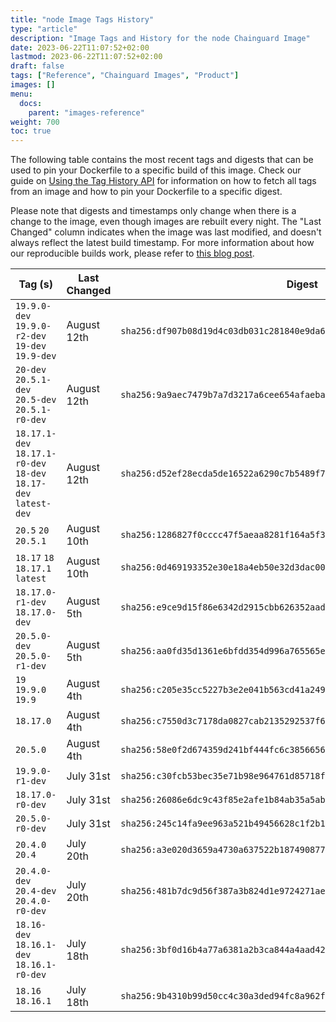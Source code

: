 ```yaml
---
title: "node Image Tags History"
type: "article"
description: "Image Tags and History for the node Chainguard Image"
date: 2023-06-22T11:07:52+02:00
lastmod: 2023-06-22T11:07:52+02:00
draft: false
tags: ["Reference", "Chainguard Images", "Product"]
images: []
menu:
  docs:
    parent: "images-reference"
weight: 700
toc: true
---
```


The following table contains the most recent tags and digests that can be used to pin your Dockerfile to a specific build of this image. Check our guide on [Using the Tag History API](/chainguard/chainguard-images/using-the-tag-history-api/) for information on how to fetch all tags from an image and how to pin your Dockerfile to a specific digest.

Please note that digests and timestamps only change when there is a change to the image, even though images are rebuilt every night. The "Last Changed" column indicates when the image was last modified, and doesn't always reflect the latest build timestamp. For more information about how our reproducible builds work, please refer to [this blog post](https://www.chainguard.dev/unchained/reproducing-chainguards-reproducible-image-builds).

| Tag (s)                                                           | Last Changed | Digest                                                                    |
|-------------------------------------------------------------------|--------------|---------------------------------------------------------------------------|
|  `19.9.0-dev` `19.9.0-r2-dev` `19-dev` `19.9-dev`                 | August 12th  | `sha256:df907b08d19d4c03db031c281840e9da631afabf047a35703e48f7e3faf9c426` |
|  `20-dev` `20.5.1-dev` `20.5-dev` `20.5.1-r0-dev`                 | August 12th  | `sha256:9a9aec7479b7a7d3217a6cee654afaeba629436611953a66da06a1d2720c759c` |
|  `18.17.1-dev` `18.17.1-r0-dev` `18-dev` `18.17-dev` `latest-dev` | August 12th  | `sha256:d52ef28ecda5de16522a6290c7b5489f786ee32cc56e9d62cc2333cfde6bf0c5` |
|  `20.5` `20` `20.5.1`                                             | August 10th  | `sha256:1286827f0cccc47f5aeaa8281f164a5f3503b0c23a7dedd9ece9f68cfd4598fe` |
|  `18.17` `18` `18.17.1` `latest`                                  | August 10th  | `sha256:0d469193352e30e18a4eb50e32d3dac008d153cb0e3f63d18f2ff622d971e2e9` |
|  `18.17.0-r1-dev` `18.17.0-dev`                                   | August 5th   | `sha256:e9ce9d15f86e6342d2915cbb626352aad2b7fb29180e9144c895bf3d79b52986` |
|  `20.5.0-dev` `20.5.0-r1-dev`                                     | August 5th   | `sha256:aa0fd35d1361e6bfdd354d996a765565ed6b648d89372960ea7d4c46dcdb474d` |
|  `19` `19.9.0` `19.9`                                             | August 4th   | `sha256:c205e35cc5227b3e2e041b563cd41a2490e70d2469985d5706c8907b51230b24` |
|  `18.17.0`                                                        | August 4th   | `sha256:c7550d3c7178da0827cab2135292537f640b638fe8ccab19cfbd08d289dc7d0f` |
|  `20.5.0`                                                         | August 4th   | `sha256:58e0f2d674359d241bf444fc6c385665669ca4bcf326f4dccaac2dec11cad012` |
|  `19.9.0-r1-dev`                                                  | July 31st    | `sha256:c30fcb53bec35e71b98e964761d85718f55e84c540875229c95f1b84fbc57eeb` |
|  `18.17.0-r0-dev`                                                 | July 31st    | `sha256:26086e6dc9c43f85e2afe1b84ab35a5ab60cef56e3dfc70cff1ed5fd31b19ec1` |
|  `20.5.0-r0-dev`                                                  | July 31st    | `sha256:245c14fa9ee963a521b49456628c1f2b1e9eebe73d5c68c8ecd2421202c5f48e` |
|  `20.4.0` `20.4`                                                  | July 20th    | `sha256:a3e020d3659a4730a637522b187490877c269a57108df5814ceb7f83ee3512d5` |
|  `20.4.0-dev` `20.4-dev` `20.4.0-r0-dev`                          | July 20th    | `sha256:481b7dc9d56f387a3b824d1e9724271ae10fa6369ae91e445bbd4ae7a87d3cb0` |
|  `18.16-dev` `18.16.1-dev` `18.16.1-r0-dev`                       | July 18th    | `sha256:3bf0d16b4a77a6381a2b3ca844a4aad421e9dd41bbb432d9d7e4a4296c44b30e` |
|  `18.16` `18.16.1`                                                | July 18th    | `sha256:9b4310b99d50cc4c30a3ded94fc8a962f987ed1a1c9ba4f058c95cc7e766908e` |
